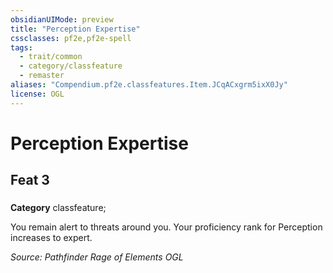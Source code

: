 ```yaml
---
obsidianUIMode: preview
title: "Perception Expertise"
cssclasses: pf2e,pf2e-spell
tags:
  - trait/common
  - category/classfeature
  - remaster
aliases: "Compendium.pf2e.classfeatures.Item.JCqACxgrm5ixX0Jy"
license: OGL
---
```

# Perception Expertise
## Feat 3
### 

**Category** classfeature; 




You remain alert to threats around you. Your proficiency rank for Perception increases to expert.

*Source: Pathfinder Rage of Elements*
*OGL*